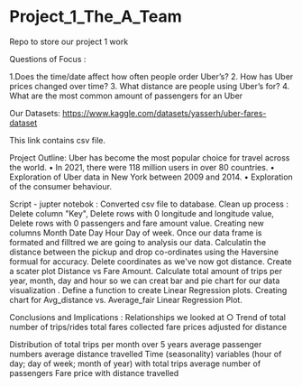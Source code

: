 # Project_1_The_A_Team
Repo to store our project 1 work   

Questions of Focus : 

1.Does the time/date affect how often people order Uber’s?
2. How has Uber prices changed over time?
3. What distance are people using Uber’s for?
4. What are the most common amount of passengers for an Uber

Our Datasets:
https://www.kaggle.com/datasets/yasserh/uber-fares-dataset

This link contains  csv file.

Project Outline:
Uber has become the most popular choice for travel across the
world.
•
In 2021, there were 118 million users in over 80 countries.
•
Exploration of Uber data in New York between 2009 and 2014.
•
Exploration of the consumer behaviour.

Script - jupter notebok : 
Converted csv file to database.
Clean up process : Delete column "Key", Delete rows  with 0 longitude and longitude value, Delete rows  with 0 passengers and fare amount value.
Creating new columns Month Date Day Hour Day of week.
Once our data frame is formated and filltred we are going to analysis our data.
Calculatin the distance between the pickup and drop co-ordinates using the Haversine formual for accuracy.
Delete coordinates as we've now got distance.
Create a scater plot Distance vs Fare Amount.
Calculate total amount of trips per year, month, day and hour so we can creat bar and pie chart for our data visualization .
Define a function to create Linear Regression plots.
Creating chart for Avg_distance vs. Average_fair Linear Regression Plot. 

Conclusions and Implications :
Relationships we looked at
○
Trend of
total number of trips/rides
total fares collected
fare prices adjusted for distance

Distribution of
total trips per month over 5 years
average passenger numbers
average distance travelled
Time (seasonality) variables (hour of day; day of week; month of year) with
total trips
average number of passengers
Fare price with distance travelled
